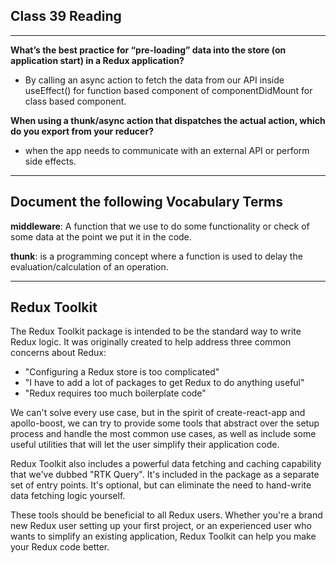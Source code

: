 ## Class 39 Reading

---

**What’s the best practice for “pre-loading” data into the store (on application start) in a Redux application?**

- By calling an async action to fetch the data from our API inside useEffect() for function based component of componentDidMount for class based component.

**When using a thunk/async action that dispatches the actual action, which do you export from your reducer?**

- when the app needs to communicate with an external API or perform side effects.

---

## Document the following Vocabulary Terms

**middleware**: A function that we use to do some functionality or check of some data at the point we put it in the code.

**thunk**: is a programming concept where a function is used to delay the evaluation/calculation of an operation.

---

## Redux Toolkit

The Redux Toolkit package is intended to be the standard way to write Redux logic. It was originally created to help address three common concerns about Redux:

- "Configuring a Redux store is too complicated"
- "I have to add a lot of packages to get Redux to do anything useful"
- "Redux requires too much boilerplate code"

We can't solve every use case, but in the spirit of create-react-app and apollo-boost, we can try to provide some tools that abstract over the setup process and handle the most common use cases, as well as include some useful utilities that will let the user simplify their application code.

Redux Toolkit also includes a powerful data fetching and caching capability that we've dubbed "RTK Query". It's included in the package as a separate set of entry points. It's optional, but can eliminate the need to hand-write data fetching logic yourself.

These tools should be beneficial to all Redux users. Whether you're a brand new Redux user setting up your first project, or an experienced user who wants to simplify an existing application, Redux Toolkit can help you make your Redux code better.
